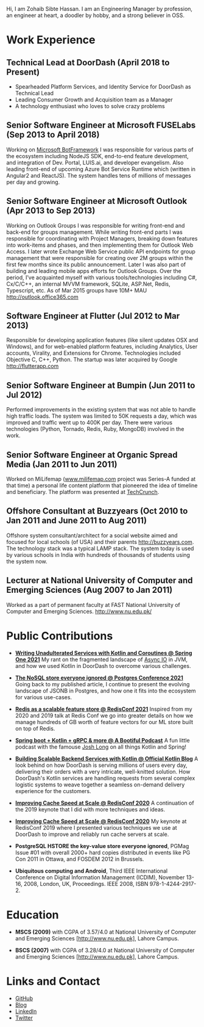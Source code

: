 Hi, I am Zohaib Sibte Hassan. I am an Engineering Manager by profession, an engineer at heart, a doodler by hobby, and a strong believer in OSS.

# Work Experience

## Technical Lead at DoorDash (April 2018 to Present)

 - Spearheaded Platform Services, and Identity Service for DoorDash as Technical Lead
 - Leading Consumer Growth and Acquisition team as a Manager
 - A technology enthusiast who loves to solve crazy problems

## Senior Software Engineer at Microsoft FUSELabs  (Sep 2013 to April 2018)

Working on [Microsoft BotFramework](https://dev.botframework.com/) I was responsible for various parts of the ecosystem including NodeJS SDK, end-to-end feature development, and integration of Dev. Portal, LUIS.ai, and developer evangelism. Also leading front-end of upcoming Azure Bot Service Runtime which (written in Angular2 and ReactJS). The system handles tens of millions of messages per day and growing.

## Senior Software Engineer at Microsoft Outlook  (Apr 2013 to Sep 2013)

Working on Outlook Groups I was responsible for writing front-end and back-end for groups management. While writing front-end parts I was responsible for coordinating with Project Managers, breaking down features into work-items and phases, and then implementing them for Outlook Web Access. I later wrote Exchange Web Service public API endpoints for group management that were responsible for creating over 2M groups within the first few months since its public announcement. Later I was also part of building and leading mobile apps efforts for Outlook Groups. Over the period, I’ve acquainted myself with various tools/technologies including C#, Cx/C/C++, an internal MVVM framework, SQLite, ASP.Net, Redis, Typescript, etc. As of Mar 2015 groups have 10M+ MAU http://outlook.office365.com

## Software Engineer at Flutter (Jul 2012 to Mar 2013)

Responsible for developing application features (like silent updates OSX and Windows), and for web-enabled platform features, including Analytics, User accounts, Virality, and Extensions for Chrome. Technologies included Objective C, C++, Python. The startup was later acquired by Google http://flutterapp.com

## Senior Software Engineer at Bumpin (Jun 2011 to  Jul 2012)

Performed improvements in the existing system that was not able to handle high traffic loads. The system was limited to 50K requests a day, which was improved and traffic went up to 400K per day. There were various technologies (Python, Tornado, Redis, Ruby, MongoDB) involved in the work.

## Senior Software Engineer at Organic Spread Media (Jan 2011 to Jun 2011)

Worked on MiLifemap (www.milifemap.com project was Series-A funded at that time) a personal life content platform that pioneered the idea of timeline and beneficiary. The platform was presented at [TechCrunch](https://techcrunch.com/video/milife-map-personal-life-content-platform-presentation/).

## Offshore Consultant at Buzzyears (Oct 2010 to Jan 2011 and June 2011 to Aug 2011)

Offshore system consultant/architect for a social website aimed and focused for local schools (of USA) and their parents http://buzzyears.com. The technology stack was a typical LAMP stack. The system today is used by various schools in India with hundreds of thousands of students using the system now.

## Lecturer at National University of Computer and Emerging Sciences (Aug 2007 to Jan 2011)

Worked as a part of permanent faculty at FAST National University of Computer and Emerging Sciences. http://www.nu.edu.pk/

# Public Contributions

 - **[Writing Unadulterated Services with Kotlin and Coroutines @ Spring One 2021](https://www.youtube.com/watch?v=wTvNNc3A7QU)** My rant on the fragmented landscape of [Async IO](https://en.wikipedia.org/wiki/Asynchronous_I/O) in JVM, and how we used Kotlin in DoorDash to overcome various challenges. 

 - **[The NoSQL store everyone ignored @ Postgres Conference 2021](https://www.youtube.com/watch?v=4g4zp-XrZ2s)** Going back to my published article, I continue to present the evolving landscape of JSONB in Postgres, and how one it fits into the ecosystem for various use-cases. 

 - **[Redis as a scalable feature store @ RedisConf 2021](https://www.youtube.com/watch?v=2Fr2enOwTdU)** Inspired from my 2020 and 2019 talk at Redis Conf we go into greater details on how we manage hundreds of GB worth of feature vectors for our ML store built on top of Redis.

 - **[Spring boot + Kotlin + gRPC & more @ A Bootiful Podcast](https://spring.io/blog/2021/02/11/a-bootiful-podcast-doordash-tech-lead-manager-zohaib-sibte-hassan-on-spring-boot-kotlin-grpc-and-more)** A fun little podcast with the famouse [Josh Long](https://twitter.com/starbuxman) on all things Kotlin and Spring!

 - **[Building Scalable Backend Services with Kotlin @ Official Kotlin Blog](https://blog.jetbrains.com/kotlin/2020/12/doordash-building-scalable-backend-services-with-kotlin/)** A look behind on how DoorDash is serving millions of users every day, delivering their orders with a very intricate, well-knitted solution. How DoorDash's Kotlin services are handling requests from several complex logistic systems to weave together a seamless on-demand delivery experience for the customers.

 - **[Improving Cache Speed at Scale @ RedisConf 2020](https://www.youtube.com/watch?v=mPg20ykAFU4)** A continuation of the 2019 keynote that I did with more techniques and ideas. 

 - **[Improving Cache Speed at Scale @ RedisConf 2020](https://www.youtube.com/watch?v=QkUz2_kRV9g)** My keynote at RedisConf 2019 where I presented various techniques we use at DoorDash to improve and reliably run cache servers at scale. 

 - **PostgreSQL HSTORE the key-value store everyone ignored**, PGMag Issue #01 with overall 2000+ hard copies distributed in events like PG Con 2011 in Ottawa, and FOSDEM 2012 in Brussels.

 - **Ubiquitous computing and Android**, Third IEEE International Conference on Digital Information Management (ICDIM), November 13-16, 2008, London, UK, Proceedings. IEEE 2008, ISBN 978-1-4244-2917-2.



# Education

 - **MSCS (2009)** with CGPA of 3.57/4.0 at National University of Computer and Emerging Sciences [http://www.nu.edu.pk], Lahore Campus.

 - **BSCS (2007)** with CGPA of 3.28/4.0 at National University of Computer and Emerging Sciences [http://www.nu.edu.pk], Lahore Campus.


# Links and Contact

 - [GitHub](http://github.com/maxpert)
 - [Blog](http://maxpert.tumblr.com/)
 - [LinkedIn](https://www.linkedin.com/in/zohaibsibtehassan/)
 - [Twitter](https://twitter.com/zohaibility)
